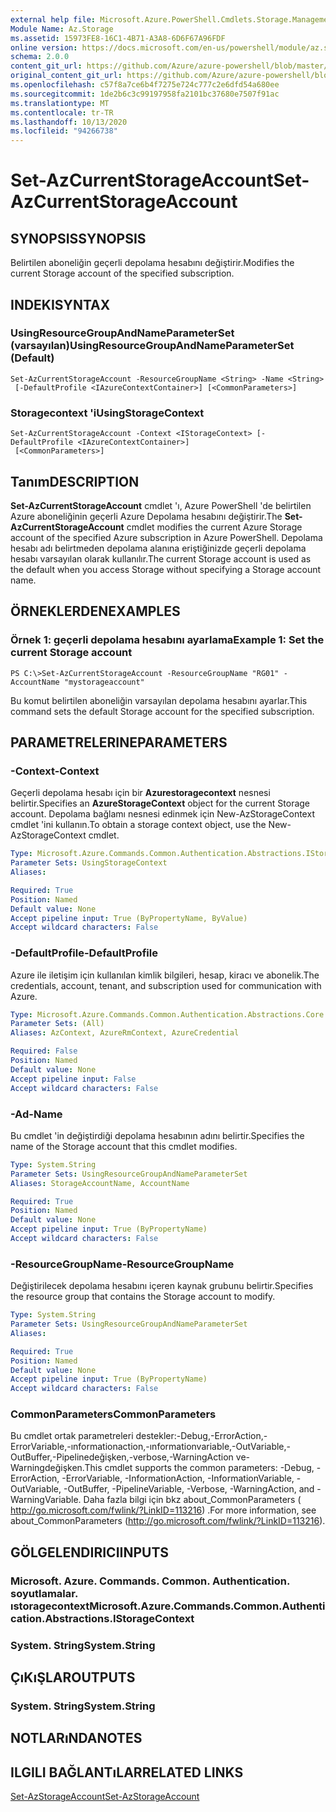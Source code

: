 ```yaml
---
external help file: Microsoft.Azure.PowerShell.Cmdlets.Storage.Management.dll-Help.xml
Module Name: Az.Storage
ms.assetid: 15973FE8-16C1-4B71-A3A8-6D6F67A96FDF
online version: https://docs.microsoft.com/en-us/powershell/module/az.storage/set-azcurrentstorageaccount
schema: 2.0.0
content_git_url: https://github.com/Azure/azure-powershell/blob/master/src/Storage/Storage.Management/help/Set-AzCurrentStorageAccount.md
original_content_git_url: https://github.com/Azure/azure-powershell/blob/master/src/Storage/Storage.Management/help/Set-AzCurrentStorageAccount.md
ms.openlocfilehash: c57f8a7ce6b4f7275e724c777c2e6dfd54a680ee
ms.sourcegitcommit: 1de2b6c3c99197958fa2101bc37680e7507f91ac
ms.translationtype: MT
ms.contentlocale: tr-TR
ms.lasthandoff: 10/13/2020
ms.locfileid: "94266738"
---
```

# <span data-ttu-id="79081-101">Set-AzCurrentStorageAccount</span><span class="sxs-lookup"><span data-stu-id="79081-101">Set-AzCurrentStorageAccount</span></span>

## <span data-ttu-id="79081-102">SYNOPSIS</span><span class="sxs-lookup"><span data-stu-id="79081-102">SYNOPSIS</span></span>
<span data-ttu-id="79081-103">Belirtilen aboneliğin geçerli depolama hesabını değiştirir.</span><span class="sxs-lookup"><span data-stu-id="79081-103">Modifies the current Storage account of the specified subscription.</span></span>

## <span data-ttu-id="79081-104">INDEKI</span><span class="sxs-lookup"><span data-stu-id="79081-104">SYNTAX</span></span>

### <span data-ttu-id="79081-105">UsingResourceGroupAndNameParameterSet (varsayılan)</span><span class="sxs-lookup"><span data-stu-id="79081-105">UsingResourceGroupAndNameParameterSet (Default)</span></span>
```
Set-AzCurrentStorageAccount -ResourceGroupName <String> -Name <String>
 [-DefaultProfile <IAzureContextContainer>] [<CommonParameters>]
```

### <span data-ttu-id="79081-106">Storagecontext 'i</span><span class="sxs-lookup"><span data-stu-id="79081-106">UsingStorageContext</span></span>
```
Set-AzCurrentStorageAccount -Context <IStorageContext> [-DefaultProfile <IAzureContextContainer>]
 [<CommonParameters>]
```

## <span data-ttu-id="79081-107">Tanım</span><span class="sxs-lookup"><span data-stu-id="79081-107">DESCRIPTION</span></span>
<span data-ttu-id="79081-108">**Set-AzCurrentStorageAccount** cmdlet 'ı, Azure PowerShell 'de belirtilen Azure aboneliğinin geçerli Azure Depolama hesabını değiştirir.</span><span class="sxs-lookup"><span data-stu-id="79081-108">The **Set-AzCurrentStorageAccount** cmdlet modifies the current Azure Storage account of the specified Azure subscription in Azure PowerShell.</span></span>
<span data-ttu-id="79081-109">Depolama hesabı adı belirtmeden depolama alanına eriştiğinizde geçerli depolama hesabı varsayılan olarak kullanılır.</span><span class="sxs-lookup"><span data-stu-id="79081-109">The current Storage account is used as the default when you access Storage without specifying a Storage account name.</span></span>

## <span data-ttu-id="79081-110">ÖRNEKLERDEN</span><span class="sxs-lookup"><span data-stu-id="79081-110">EXAMPLES</span></span>

### <span data-ttu-id="79081-111">Örnek 1: geçerli depolama hesabını ayarlama</span><span class="sxs-lookup"><span data-stu-id="79081-111">Example 1: Set the current Storage account</span></span>
```
PS C:\>Set-AzCurrentStorageAccount -ResourceGroupName "RG01" -AccountName "mystorageaccount"
```

<span data-ttu-id="79081-112">Bu komut belirtilen aboneliğin varsayılan depolama hesabını ayarlar.</span><span class="sxs-lookup"><span data-stu-id="79081-112">This command sets the default Storage account for the specified subscription.</span></span>

## <span data-ttu-id="79081-113">PARAMETRELERINE</span><span class="sxs-lookup"><span data-stu-id="79081-113">PARAMETERS</span></span>

### <span data-ttu-id="79081-114">-Context</span><span class="sxs-lookup"><span data-stu-id="79081-114">-Context</span></span>
<span data-ttu-id="79081-115">Geçerli depolama hesabı için bir **Azurestoragecontext** nesnesi belirtir.</span><span class="sxs-lookup"><span data-stu-id="79081-115">Specifies an **AzureStorageContext** object for the current Storage account.</span></span>
<span data-ttu-id="79081-116">Depolama bağlamı nesnesi edinmek için New-AzStorageContext cmdlet 'ini kullanın.</span><span class="sxs-lookup"><span data-stu-id="79081-116">To obtain a storage context object, use the New-AzStorageContext cmdlet.</span></span>

```yaml
Type: Microsoft.Azure.Commands.Common.Authentication.Abstractions.IStorageContext
Parameter Sets: UsingStorageContext
Aliases:

Required: True
Position: Named
Default value: None
Accept pipeline input: True (ByPropertyName, ByValue)
Accept wildcard characters: False
```

### <span data-ttu-id="79081-117">-DefaultProfile</span><span class="sxs-lookup"><span data-stu-id="79081-117">-DefaultProfile</span></span>
<span data-ttu-id="79081-118">Azure ile iletişim için kullanılan kimlik bilgileri, hesap, kiracı ve abonelik.</span><span class="sxs-lookup"><span data-stu-id="79081-118">The credentials, account, tenant, and subscription used for communication with Azure.</span></span>

```yaml
Type: Microsoft.Azure.Commands.Common.Authentication.Abstractions.Core.IAzureContextContainer
Parameter Sets: (All)
Aliases: AzContext, AzureRmContext, AzureCredential

Required: False
Position: Named
Default value: None
Accept pipeline input: False
Accept wildcard characters: False
```

### <span data-ttu-id="79081-119">-Ad</span><span class="sxs-lookup"><span data-stu-id="79081-119">-Name</span></span>
<span data-ttu-id="79081-120">Bu cmdlet 'in değiştirdiği depolama hesabının adını belirtir.</span><span class="sxs-lookup"><span data-stu-id="79081-120">Specifies the name of the Storage account that this cmdlet modifies.</span></span>

```yaml
Type: System.String
Parameter Sets: UsingResourceGroupAndNameParameterSet
Aliases: StorageAccountName, AccountName

Required: True
Position: Named
Default value: None
Accept pipeline input: True (ByPropertyName)
Accept wildcard characters: False
```

### <span data-ttu-id="79081-121">-ResourceGroupName</span><span class="sxs-lookup"><span data-stu-id="79081-121">-ResourceGroupName</span></span>
<span data-ttu-id="79081-122">Değiştirilecek depolama hesabını içeren kaynak grubunu belirtir.</span><span class="sxs-lookup"><span data-stu-id="79081-122">Specifies the resource group that contains the Storage account to modify.</span></span>

```yaml
Type: System.String
Parameter Sets: UsingResourceGroupAndNameParameterSet
Aliases:

Required: True
Position: Named
Default value: None
Accept pipeline input: True (ByPropertyName)
Accept wildcard characters: False
```

### <span data-ttu-id="79081-123">CommonParameters</span><span class="sxs-lookup"><span data-stu-id="79081-123">CommonParameters</span></span>
<span data-ttu-id="79081-124">Bu cmdlet ortak parametreleri destekler:-Debug,-ErrorAction,-ErrorVariable,-ınformationaction,-ınformationvariable,-OutVariable,-OutBuffer,-Pipelinedeğişken,-verbose,-WarningAction ve-Warningdeğişken.</span><span class="sxs-lookup"><span data-stu-id="79081-124">This cmdlet supports the common parameters: -Debug, -ErrorAction, -ErrorVariable, -InformationAction, -InformationVariable, -OutVariable, -OutBuffer, -PipelineVariable, -Verbose, -WarningAction, and -WarningVariable.</span></span> <span data-ttu-id="79081-125">Daha fazla bilgi için bkz about_CommonParameters ( http://go.microsoft.com/fwlink/?LinkID=113216) .</span><span class="sxs-lookup"><span data-stu-id="79081-125">For more information, see about_CommonParameters (http://go.microsoft.com/fwlink/?LinkID=113216).</span></span>

## <span data-ttu-id="79081-126">GÖLGELENDIRICI</span><span class="sxs-lookup"><span data-stu-id="79081-126">INPUTS</span></span>

### <span data-ttu-id="79081-127">Microsoft. Azure. Commands. Common. Authentication. soyutlamalar. ıstoragecontext</span><span class="sxs-lookup"><span data-stu-id="79081-127">Microsoft.Azure.Commands.Common.Authentication.Abstractions.IStorageContext</span></span>

### <span data-ttu-id="79081-128">System. String</span><span class="sxs-lookup"><span data-stu-id="79081-128">System.String</span></span>

## <span data-ttu-id="79081-129">ÇıKıŞLAR</span><span class="sxs-lookup"><span data-stu-id="79081-129">OUTPUTS</span></span>

### <span data-ttu-id="79081-130">System. String</span><span class="sxs-lookup"><span data-stu-id="79081-130">System.String</span></span>

## <span data-ttu-id="79081-131">NOTLARıNDA</span><span class="sxs-lookup"><span data-stu-id="79081-131">NOTES</span></span>

## <span data-ttu-id="79081-132">ILGILI BAĞLANTıLAR</span><span class="sxs-lookup"><span data-stu-id="79081-132">RELATED LINKS</span></span>

[<span data-ttu-id="79081-133">Set-AzStorageAccount</span><span class="sxs-lookup"><span data-stu-id="79081-133">Set-AzStorageAccount</span></span>](./Set-AzStorageAccount.md)


